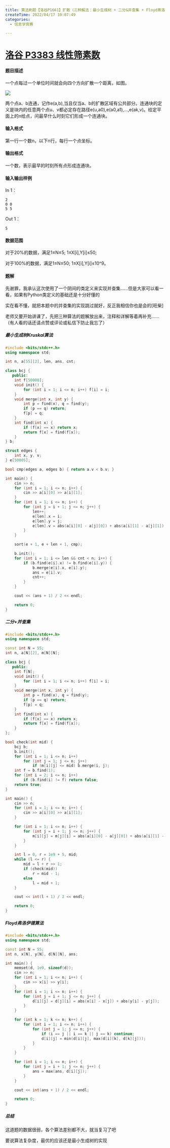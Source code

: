 ```yaml
---
title: 算法刷题【洛谷P1661】扩散（三种解法：最小生成树 + 二分&并查集 + Floyd弗洛伊德）
createTime: 2022/04/17 10:07:49
categories:
  - 信息学竞赛

---
```


# [洛谷 P3383 线性筛素数](https://www.luogu.com.cn/problem/P3383)

#### 题目描述

一个点每过一个单位时间就会向四个方向扩散一个距离，如图。

![](../images/911c567397b4b02fadc356808886410c.png)

两个点a、b连通，记作e(a,b),当且仅当a、b的扩散区域有公共部分。连通块的定义是块内的任意两个点u、v都必定存在路径e(u,a0),e(a0,a1),…,e(ak,v)。给定平面上的n给点，问最早什么时刻它们形成一个连通块。

#### 输入格式

第一行一个数n，以下n行，每行一个点坐标。

#### 输出格式

一个数，表示最早的时刻所有点形成连通块。

#### 输入输出样例

In 1：

```text
2
0 0
5 5
```

Out 1：

```text
5
```

#### 数据范围

对于20%的数据，满足1≤N≤5; 1≤X[i],Y[i]≤50;

对于100%的数据，满足1≤N≤50; 1≤X[i],Y[i]≤10^9。

#### 题解

先谢罪，我承认这次使用了一个阴间的类定义来实现并查集……但是大家可以看一看，如果有Python类定义的基础还是十分好懂的

实在看不懂，就把本题中的并查集的实现跳过就好，反正我相信你也是会的[旺柴]

老师又要开始讲课了，先把三种算法的题解放出来，注释和详解等着再补充……（有人看的话还请点赞或评论或私信下防止我忘了）

##### 最小生成树Kruskal算法

```cpp
#include <bits/stdc++.h>
using namespace std;

int n, a[55][2], len, ans, cnt;

class bcj {
   public:
    int f[50000];
    void init() {
        for (int i = 1; i <= n; i++) f[i] = i;
    }
    void merge(int x, int y) {
        int p = find(x), q = find(y);
        if (p == q) return;
        f[p] = q;
    }
    int find(int x) {
        if (f[x] == x) return x;
        return f[x] = find(f[x]);
    }
} b;

struct edges {
    int x, y, v;
} e[50005];

bool cmp(edges a, edges b) { return a.v < b.v; }

int main() {
    cin >> n;
    for (int i = 1; i <= n; i++) {
        cin >> a[i][0] >> a[i][1];
    }
    for (int i = 1; i <= n; i++) {
        for (int j = i + 1; j <= n; j++) {
            len++;
            e[len].x = i;
            e[len].y = j;
            e[len].v = abs(a[i][0] - a[j][0]) + abs(a[i][1] - a[j][1]);
        }
    }

    sort(e + 1, e + len + 1, cmp);

    b.init();
    for (int i = 1; i <= len && cnt < n; i++) {
        if (b.find(e[i].x) != b.find(e[i].y)) {
            b.merge(e[i].x, e[i].y);
            ans = e[i].v;
            cnt++;
        }
    }

    cout << (ans + 1) / 2 << endl;

    return 0;
}
```

##### 二分+并查集

```cpp
#include <bits/stdc++.h>
using namespace std;

const int N = 55;
int n, a[N][2], m[N][N];

class bcj {
   public:
    int f[N];
    void init() {
        for (int i = 1; i <= n; i++) f[i] = i;
    }
    void merge(int x, int y) {
        int p = find(x), q = find(y);
        if (p == q) return;
        f[p] = q;
    }
    int find(int x) {
        if (f[x] == x) return x;
        return f[x] = find(f[x]);
    }
};

bool check(int mid) {
    bcj b;
    b.init();
    for (int i = 1; i <= n; i++)
        for (int j = 1; j <= n; j++)
            if (m[i][j] <= mid) b.merge(i, j);
    int f = b.find(1);
    for (int i = 2; i <= n; i++)
        if (b.find(i) != f) return false;
    return true;
}

int main() {
    cin >> n;
    for (int i = 1; i <= n; i++) {
        cin >> a[i][0] >> a[i][1];
    }

    for (int i = 1; i <= n; i++) {
        for (int j = i + 1; j <= n; j++) {
            m[i][j] = m[j][i] = abs(a[i][0] - a[j][0]) + abs(a[i][1] - a[j][1]);
        }
    }

    int l = 0, r = 1e9 + 5, mid;
    while (l <= r) {
        mid = l + r >> 1;
        if (check(mid))
            r = mid - 1;
        else
            l = mid + 1;
    }

    cout << int(l + 1) / 2 << endl;

    return 0;
}
```

##### Floyd弗洛伊德算法

```cpp
#include <bits/stdc++.h>
using namespace std;

const int N = 55;
int n, x[N], y[N], d[N][N], ans;

int main() {
    memset(d, 1e9, sizeof(d));
    cin >> n;
    for (int i = 1; i <= n; i++) {
        cin >> x[i] >> y[i];
    }
    for (int i = 1; i <= n; i++) {
        for (int j = i + 1; j <= n; j++) {
            d[i][j] = d[j][i] = abs(x[i] - x[j]) + abs(y[i] - y[j]);
        }
    }

    for (int k = 1; k <= n; k++) {
        for (int i = 1; i <= n; i++) {
            for (int j = 1; j <= n; j++) {
                if (i == j || i == k || j == k) continue;
                d[i][j] = min(d[i][j], max(d[i][k], d[k][j]));
            }
        }
    }

    for (int i = 1; i <= n; i++) {
        for (int j = i + 1; j <= n; j++) {
            ans = max(ans, d[i][j]);
        }
    }

    cout << int(ans + 1) / 2 << endl;

    return 0;
}
```

##### 总结

这道题的数据很弱，各个算法差别都不大，就当复习了吧

要说算法复杂度，最优的应该还是最小生成树的实现

